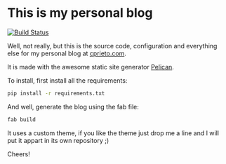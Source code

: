 # This is my personal blog

[![Build Status](https://travis-ci.org/cprieto/roboblog.svg?branch=master)](https://travis-ci.org/cprieto/roboblog)

Well, not really, but this is the source code, configuration and everything else for my personal blog at [cprieto.com](http://cprieto.com).

It is made with the awesome static site generator [Pelican](http://getpelican.com).

To install, first install all the requirements:

```bash
pip install -r requirements.txt
```

And well, generate the blog using the fab file:

```bash
fab build
```

It uses a custom theme, if you like the theme just drop me a line and I will put it appart in its own repository ;)

Cheers!
